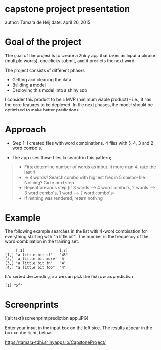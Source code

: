 capstone project presentation
========================================================
author: Tamara de Heij
date: April 26, 2015

Goal of the project
========================================================

The goal of the project is to create a Shiny app that takes as input a phrase (multiple words), one clicks submit, and it predicts the next word.

The project consists of different phases

- Getting and cleaning the data
- Building a model
- Deploying this model into a shiny app

I consider this product to be a MVP (minimum viable product) - i.e., it has the core features to be deployed. In the next phases, the model should be optimized to make better predictions.

Approach
========================================================

- Step 1: I created files with word combinations. 4 files with 5, 4, 3 and 2 word combo's. 

- The app uses these files to search in this pattern;
> - First determine number of words as input. If more than 4, take the last 4 
> - => 4 words? Search combo with highest freq in 5 combo-file. Nothing? Go to next step.
> - Repeat previous step (if 3 words --> 4 word combo's, 2 words --> 3 word combo's, 1 word --> 2 word combo's)
> - If nothing was rendered, return nothing

Example
========================================================
The following example searches in the list with 4-word combination for everything starting with "a little bit". The number is the frequency of the word-combination in the training set.


```
     [,1]                [,2]
[1,] "a little bit of"   "43"
[2,] "a little bit more" "5" 
[3,] "a little bit in"   "4" 
[4,] "a little bit too"  "4" 
```

It's sorted descending, so we can pick the fist row as prediction

```
[1] "of"
```

Screenprints
========================================================

![alt text](screenprint prediction app.JPG)

Enter your input in the input box on the left side. The results appear in the box on the right, below. 

https://tamara-tdhi.shinyapps.io/CapstoneProject/ 
